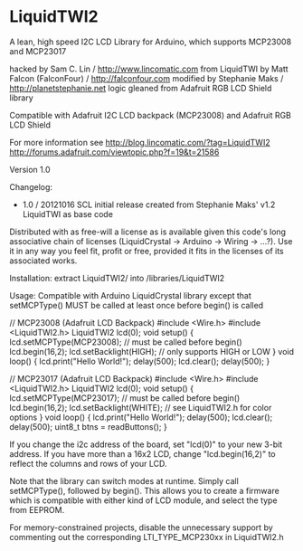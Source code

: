 LiquidTWI2
==========

A lean, high speed I2C LCD Library for Arduino, which supports MCP23008 and MCP23017

hacked by Sam C. Lin / http://www.lincomatic.com
from 
  LiquidTWI by Matt Falcon (FalconFour) / http://falconfour.com
  modified by Stephanie Maks / http://planetstephanie.net
  logic gleaned from Adafruit RGB LCD Shield library

Compatible with Adafruit I2C LCD backpack (MCP23008) and
Adafruit RGB LCD Shield

For more information see 
 http://blog.lincomatic.com/?tag=LiquidTWI2
 http://forums.adafruit.com/viewtopic.php?f=19&t=21586

  Version 1.0

  Changelog:
  * 1.0 / 20121016 SCL
  initial release
  created from Stephanie Maks' v1.2 LiquidTWI as base code

  Distributed with as free-will a license as is available given this code's long
  associative chain of licenses (LiquidCrystal -> Arduino -> Wiring -> ...?). Use
  it in any way you feel fit, profit or free, provided it fits in the licenses of
  its associated works.

  Installation:
  extract LiquidTWI2/ into <arduinosketchbook>/libraries/LiquidTWI2

  Usage:
  Compatible with Arduino LiquidCrystal library except that setMCPType() MUST
  be called at least once before begin() is called

  // MCP23008 (Adafruit LCD Backpack)
  #include <Wire.h>
  #include <LiquidTWI2.h>
  LiquidTWI2 lcd(0);
  void setup() {
   lcd.setMCPType(MCP23008); // must be called before begin()
   lcd.begin(16,2);
   lcd.setBacklight(HIGH); // only supports HIGH or LOW
  }
  void loop() {
   lcd.print("Hello World!");
   delay(500);
   lcd.clear();
   delay(500);
  }

  // MCP23017 (Adafruit LCD Backpack)
  #include <Wire.h>
  #include <LiquidTWI2.h>
  LiquidTWI2 lcd(0);
  void setup() {
   lcd.setMCPType(MCP23017); // must be called before begin()
   lcd.begin(16,2);
   lcd.setBacklight(WHITE); // see LiquidTWI2.h for color options
  }
  void loop() {
   lcd.print("Hello World!");
   delay(500);
   lcd.clear();
   delay(500);
   uint8_t btns = readButtons();
  }

  If you change the i2c address of the board, set "lcd(0)" to your new 3-bit
  address.
  If you have more than a 16x2 LCD, change "lcd.begin(16,2)" to reflect the
  columns and rows of your LCD.

  Note that the library can switch modes at runtime. Simply call setMCPType(),
  followed by begin().
  This allows you to create a firmware which is compatible with either kind
  of LCD module, and select the type from EEPROM.

  For memory-constrained projects, disable the unnecessary support by
  commenting out the corresponding LTI_TYPE_MCP230xx in LiquidTWI2.h
